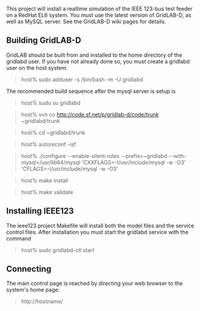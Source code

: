 This project will install a realtime simulation of the IEEE 123-bus test feeder 
on a RedHat EL6 system.  You must use the latest version of GridLAB-D, as 
well as MySQL server.  See the GridLAB-D wiki pages for details.

Building GridLAB-D
------------------
GridLAB should be built from and installed to the home directory of the gridlabd
user. If you have not already done so, you must create a gridlabd user on the
host system.

  > host% sudo adduser -s /bin/bash -m -U gridlabd

The recommended build sequence after the mysql server is setup is

  > host% sudo su gridlabd

  > host% svn co http://code.sf.net/p/gridlab-d/code/trunk ~gridlabd/trunk

  > host% cd ~gridlabd/trunk

  > host% autoreconf -isf

  > host% ./configure --enable-silent-rules --prefix=~gridlabd --with-mysql=/usr/lib64/mysql 'CXXFLAGS=-I/usr/include/mysql -w -O3' 'CFLAGS=-I/usr/include/mysql -w -O3'

  > host% make install

  > host% make validate

Installing IEEE123
------------------
The ieee123 project Makefile will install both the model files and the service
control files.  After installation you must start the gridlabd service with the
command

  > host% sudo gridlabd-ctl start
  
Connecting
----------

The main control page is reached by directing your web browser to the system's
home page:

  > http://hostname/

